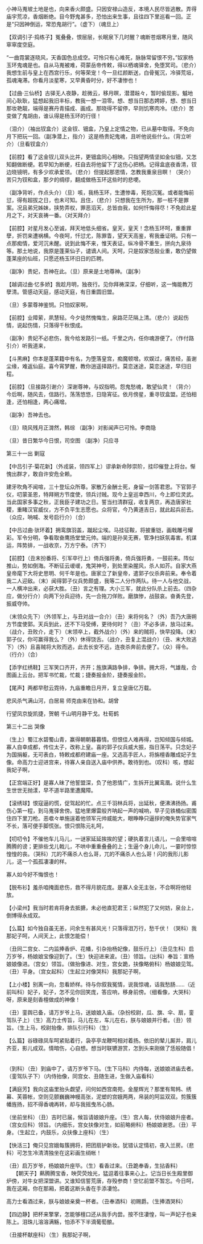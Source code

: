 <!-- { "loadSidebar": true } -->
小神马嵬坡土地是也，向来香火颇盛。只因安禄山造反，本境人民尽皆逃散。弄得庙宇荒凉，香烟断绝。目今野鬼甚多，恐怕出来生事，且往四下里巡看一回。正是“只因神倒运，常恐鬼胡行”。（虚下）（魂旦上） 　 

【双调引子·捣练子】冤叠叠，恨层层，长眠泉下几时醒？魂断苍烟寒月里，随风窣窣度空庭。 　 

“一曲霓裳逐晓风，天香国色总成空。可怜只有心难死，脉脉常留恨不穷。”奴家杨玉环鬼魂是也。自从马嵬被难，荷蒙岳帝传敕，得以栖魂驿舍，免堕冥司。（悲介）我想生前与皇上在西宫行乐，何等荣宠！今一旦红颜断送，白骨冤沉，冷驿荒垣，孤魂淹滞。你看月淡星寒，又早黄昏时分，好不凄惨也！ 　 

【过曲·三仙桥】古驿无人夜静，趁微云，移月暝，潜潜趓々，暂时偷现影。魆地间心耿耿，猛想起我旧丰标，教我一想一泪零。想、想当日那态娉婷，想、想当日那妆艳靓，端得是赛丹青描成、画成。那晓得不留停，早则饥寒肉冷。（悲介）苦变做了鬼胡由，谁认得是杨玉环的行径！ 　 

（泪介）（袖出钗盒介）这金钗、钿盒，乃皇上定情之物，已从墓中取得。不免向月下把玩一回。（副净潜上，指介）这是杨贵妃鬼魂，且听他说些什么。（背立听介）（旦看钗盒介） 　 

【前腔】看了这金钗儿双头比并，更钿盒同心相映。只指望两情坚如金似钿，又怎知翻做断绠。若早知为断绠，枉自去将他留下了这伤心把柄。记得盒底夜香清，钗边晓镜明，有多少欢承爱领。（悲介）但提起那恩情，怎教我重泉目瞑！（哭介）苦只为钗和盒，那夕的绸缪，翻成做杨玉环这些时的悲哽。 　 

（副净背听，作点头介）（旦）咳，我杨玉环，生遭惨毒，死抱沉冤。或者能悔前愆，得有超拔之日，也未可知。且住，（悲介）只想我在生所为，那一桩不是罪案。况且弟兄姊妹，挟势弄权，罪恶滔天，总皆由我，如何忏悔得尽！不免趁此星月之下，对天哀祷一番。（对天拜介） 　 

【前腔】对星月发心至诚，拜天地低头细省。皇天，皇天！念杨玉环呵，重重罪孽，折罚来遭祸横。今夜呵，忏愆尤，陈罪眚，望天天高鉴，宥我垂证明。只有一点那痴情，爱河沉未醒。说到此悔不来，惟天表证。纵冷骨不重生，拼向九泉待等。那土地说，我原是蓬莱仙子，谴谪人间。天呵，只是奴家恁般业重，敢仍望做蓬莱座的仙班，只愿还杨玉环旧日的匹聘。 　 

（副净）贵妃，吾神在此。（旦）原来是土地尊神。（副净） 　 

【越调过曲·忆多娇】我趁月明，独夜行。见你拜祷深深，仔细听，这一悔能教万孽清。管感动天庭，感动天庭，有日重圆旧盟。 　 

（旦）多蒙尊神鉴悯。只怕奴家啊， 　 

【前腔】业障萦，夙慧轻。今夕徒然愧悔生，泉路茫茫隔上清。（悲介）说起伤情，说起伤情，只落得千秋恨成。 　 

（副净）贵妃不必悲伤，我今给发路引一纸。千里之内，任你魂游便了。（作付路引介）听我道来， 　 

【斗黑麻】你本是蓬莱籍中有名，为堕落皇宫，痴魔顿增。欢娱过，痛苦经，虽谢尘缘，难返仙庭。喜今宵梦醒，教你逍遥择路行。莫恋迷途，莫恋迷途，早归旧程。 　 

【前腔】（旦接路引谢介）深谢尊神，与奴指明。怨鬼愁魂，敢望仙灵！（背介）今后啊，随风去，信路行。荡荡悠悠，日隐宵征。依月傍星，重寻钗盒盟。还怕相逢，还怕相逢，两心痛增。 　 

（副净）吾神去也。 　 

（旦）晓风残月正潸然，韩琮 （副净）对影闻声已可怜。李商隐 　 

（旦）昔日繁华今日恨，司空图 （副净）只应寻

第三十一出 剿寇

【中吕引子·菊花新】（外戎装，领四军上）谬承新命陟崇阶，挂印催登上将台。惭愧出群才，敢自许安危全赖。 　 

建牙吹角不闻喧，三十登坛众所尊。家散万金酬士死，身留一剑答君恩。下官郭子仪，叨蒙圣恩，特拜朔方节度使，领兵讨贼。现今上皇巡幸西川，今上即位灵武。当此国家多事之秋，正我臣子建功之日。誓当扫清群寇，收复两京，再造唐家社稷，重睹汉官威仪，方不负平生志愿也。众将官，今乃黄道吉日，就此起兵前去。（众应，呐喊、发号启行介）（合） 　 

【中吕过曲·驮环着】拥鸾旗羽盖，蹴起尘埃。马挂征鞍，将披重铠，画戟雕弓耀彩。军令分明，争看取奋鹰扬堂堂元帅。端的是孙吴无赛，管净扫妖氛毒害。机谋运，阵势排，一战收京，万方宁泰。（齐下） 　 

【前腔】（丑末扮番将、引军卒行上）倚兵强将勇，倚兵强将勇，一鼓前来。阵似推山，势如倒海。不断征云叆叆，鬼哭神号，到处里染腥风，杀人如芥。自家大燕皇帝麾下大将史思明、何千年是也。唐家立了新皇帝，遣郭子仪杀奔前来。奉令着我二人迎敌。（末）闻得郭子仪兵势颇盛，我等二人分作两队。待一人与他交战，一人横冲出来，必获大胜。（丑）言之有理。大小三军，就此分队杀上前去。（四杂应，做分行介）向两下分兵迎待，先一合拖刀佯败。磨旗惨，战鼓哀。奋勇先登，振威夺帅。 　 

（末领众先下）（外领军上，与丑对战一合介）（丑）来将何名？（外）吾乃大唐朔方节度使郭。天兵到此，还不下马受缚，更待何时？（丑）不必多讲，放马过来。（战介，丑败介，走下）（末领卒上，截外战介）（外）来的贼将，快早投降。（末）郭子仪，你可赢得我么？（外）休得饶舌。（战介，丑复上混战介）（丑、末大败逃下）（外）且喜贼将大败而逃，此去长安不远，连夜杀奔前去便了。（众）得令。（行介）（合） 　 

【添字红绣鞋】三军笑口齐开，齐开；旌旗满路争排，争排。拥大将，气雄哉，合图画上云台。把军书忙裁，忙裁；捷奏报金阶，捷奏报金阶。 　 

【尾声】两都早慰云霓待，九庙重瞻日月开，复立皇唐亿万载。 　 

悲风杀气满山河，白居易 师克由来在协和。胡曾 　 

行望凤京旋凯捷，贺朝 千山明月静干戈。杜荀鹤

第三十二出 哭像

（生上）蜀江水碧蜀山青，赢得朝朝暮暮情。但恨佳人难再得，岂知倾国与倾城。寡人自幸成都，传位太子，改称上皇。喜的郭子仪兵威大振，指日荡平。只念妃子为国捐躯，无可表白，特敕成都府建庙一座。又选高手匠人，将旃檀香雕成妃子生像。命高力士迎进宫来，待寡人亲自送入庙中供养。敢待到也。（叹科）咳，想起我妃子啊， 　 

【正宫端正好】是寡人昧了他誓盟深，负了他恩情广，生拆开比翼鸾凰。说什么生生世世无抛漾，早不道半路里遭魔障。 　

【滚绣球】恨寇逼的慌，促驾起的忙。点三千羽林兵将，出延秋，便沸沸扬扬。甫伤心第一程，到马嵬驿舍傍。猛地里爆雷般齐呐起一声的喊响，早子见铁桶似密围住四下里刀枪。恶噷々单施逞着他领军元帅威能大，眼睁睁只逼拶的俺失势官家气不长，落可便手脚慌张。恨只恨陈元礼呵， 　

【叨叨令】不催他车儿马儿，一谜家延延挨挨的望；硬执着言儿语儿，一会里喧喧腾腾的谤；更排些戈儿戟儿，不哄中重重叠叠的上；生逼个身儿命儿，一霎时惊惊惶惶的丧。（哭科）兀的不痛杀人也么哥，兀的不痛杀人也么哥！闪的我形儿影儿，这一个孤孤凄凄的样。 　 

寡人如今好不悔恨也！ 　 

【脱布衫】羞杀咱掩面悲伤，救不得月貌花庞。是寡人全无主张，不合啊将他轻放。 　 

【小梁州】我当时若肯将身去抵搪，未必他直犯君王；纵然犯了又何妨，泉台上，倒博得永成双。 　 

【么篇】如今独自虽无恙，问余生有甚风光！只落得泪万行，愁千伏！（哭科）我那妃子呵，人间天上，此恨怎能偿！ 　 

（丑同二宫女、二内监捧香炉、花幡，引杂抬杨妃像，鼓乐行上）（丑见生科）启万岁爷，杨娘娘宝像迎到了。（生）快迎进来波。（丑）领旨。（出科）奉旨：宣杨娘娘像进。（宫女）领旨。（做抬像进、对生，宫女跪，扶像略俯科）杨娘娘见驾。（丑）平身。（宫女起科）（生起立对像哭科）我那妃子啊， 　 

【上小楼】别离一向，忽看娇样。待与你叙我冤情，说我惊魂，话我愁肠……（近前叫科）妃子，妃子，怎不见你回笑庞，答应响，移身前傍。（细看像，大哭科）呀，原来是刻香檀做成的神像！ 　 

（丑）銮舆已备，请万岁爷上马，送娘娘入庙。（杂扮校尉，瓜、旗、伞、扇，銮驾队子上）（生）高力士传旨，马儿在左，车儿在右，朕与娘娘并行者。（丑）领旨。（生上马，校尉抬像，排队引行科）（生） 　 

【么篇】谷碌碌凤车呵紧贴着行，袅亭亭龙鞭呵相对着扬。依旧的辇儿厮并，肩儿齐亚，影儿成双。情暗伤，心自想。想当时联镳游赏，怎到头来刚做了恁般随倡！ 　 

（到科）（丑）到庙中了，请万岁爷下马。（生下马科）内侍每，送娘娘进庙去者。（銮驾队子下）（内侍抬像，同宫女、丑随生进，生做入庙看科） 　 

【满庭芳】我向这庙里抬头觑望，问何如西宫南苑，金屋辉光？那里有鸳帏、绣幕、芙蓉帐，空则见颤巍巍神幔高张，泥塑的宫娥两两，帛装的阿监双双。剪簇簇幡旌扬，招不得香魂再转，却与我摇曳吊心肠。 　 

（坐前坐科）（丑）吉时已届，候旨请娘娘升座。（生）宫人每，伏侍娘娘升座者。（宫女应科）领旨。（内细乐，宫女扶像对生，如前略俯科）杨娘娘谢恩。（丑）平身。（生起立，内鼓乐，众扶像上座科）（生） 　

【快活三】俺只见宫娥每簇拥将，把团扇护新妆。犹错认定情初，夜入兰房。（悲科）可怎生冷清清独坐在这彩画生绡帐！ 　 

（丑）启万岁爷，杨娘娘升座毕。（生）看香过来。（丑跪奉香，生拈香料） 　 
【朝天子】爇腾腾宝香，映荧荧烛光，猛逗着往事来心上。记当日长生殿里御炉傍，对牛女把深盟讲。又谁知信誓荒唐，存殁参商！空忆前盟不暂忘。今日呵，我在这厢，你在那厢，把着这断头香在手添凄怆。 　

高力士看酒过来，朕与娘娘亲奠一杯者。（丑奉酒科）初赐爵。（生捧酒哭科） 　 

【四边静】把杯来擎掌，怎能够檀口还从我手内尝。按不住凄惶，叫一声妃子也亲陈上。泪珠儿溶溶满觞，怕添不下半滴葡萄酿。 　 

（丑接杯献座科）（生）我那妃子啊， 　 

